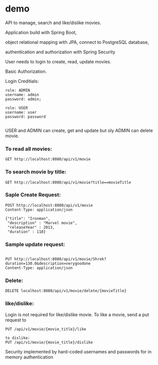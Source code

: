 # demo
 API to manage, search and like/dislike movies.
 
 
 Application build with Spring Boot, 
 
 object relational mapping with JPA, 
 connect to PostgreSQL database,
 
 authentication and authorization with Spring Security

 
 User needs to login to  create, read, update movies.
 
 
 Basic Authorization. 
 
 Login Creditials: 
```
role: ADMIN
username: admin 
password: admin; 
 
role: USER 
username: user 
password: password
 
 ```
 USER and ADMIN can create, get and update but
 oly ADMIN can delete movie.
 
 ### To read all movies:
 ```
 GET http://localhost:8080/api/v1/movie
 ```
### To search movie by title:
```
GET http://localhost:8080/api/v1/movie?title==movieTitle
```


 ### Saple Create Request:
 ```
 POST http://localhost:8080/api/v1/movie
Content-Type: application/json

{"title": "Ironman",
  "description" : "Marvel movie",
  "releaseYear" : 2013,
  "duration" : 118}
  ```
 ### Sample update request:
 ```

PUT http://localhost:8080/api/v1/movie/Shrek?duration=130.0&description=verygoodone
Content-Type: application/json

```
 ### Delete: 
 ```
 DELETE localhost:8080/api/v1/movie/delete/{movieTitle}
 ```
### like/dislike: 
Login is not required for like/dislike movie. 
To like a movie, send a put request to 
```
PUT /api/v1/movie/{movie_title}/like

to dislike: 
PUT /api/v1/movie/{movie_title}/dislike

```

Security implemented by hard-coded usernames and passwords for in memory authentication


